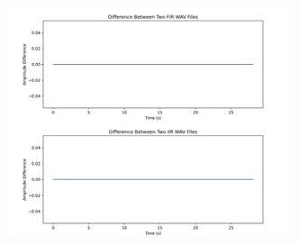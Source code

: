 ![Difference Plot FIR](difference_plot_FIR.png "FIR Filter Difference Plot")
![Difference Plot IIR](difference_plot_IIR.png "IIR Filter Difference Plot")
